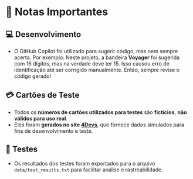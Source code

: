# 📝 Notas Importantes

## 💻 Desenvolvimento

- O GitHub Copilot foi utilizado para sugerir código, mas nem sempre acerta.
  Por exemplo: Neste projeto, a bandeira **Voyager** foi sugerida com 16 dígitos, mas na verdade deve ter 15. Isso causou erro de identificação até ser corrigido manualmente. Então, sempre revise o código gerado!

## 💳 Cartões de Teste

- Todos os **números de cartões utilizados para testes** são **fictícios**, **não válidos para uso real**.
- Eles foram **gerados no site [4Devs](https://www.4devs.com.br/)**, que fornece dados simulados para fins de desenvolvimento e teste.

## 🧪 Testes

- Os resultados dos testes foram exportados para o arquivo `data/test_results.txt` para facilitar análise e rastreabilidade.
